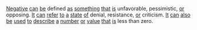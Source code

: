 [Negative](./negative.md) [can](./can.md) [be](./be.md) defined [as](./as.md) [something](./something.md) [that](./that.md) [is](./is.md) unfavorable, pessimistic, [or](./or.md) opposing. [It](./it.md) [can](./can.md) [refer](./refer.md) [to](./to.md) [a](./a.md) [state](./state.md) [of](./of.md) denial, resistance, [or](./or.md) criticism. [It](./it.md) [can](./can.md) [also](./also.md) [be](./be.md) [used](./used.md) [to](./to.md) [describe](./describe.md) [a](./a.md) [number](./number.md) [or](./or.md) [value](./value.md) [that](./that.md) [is](./is.md) less than zero.